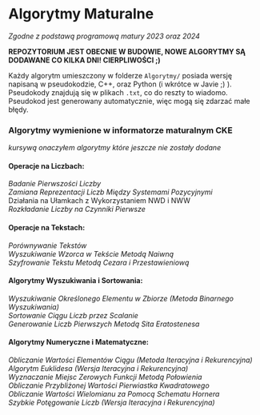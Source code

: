 # Algorytmy Maturalne
*Zgodne z podstawą programową matury 2023 oraz 2024*

**REPOZYTORIUM JEST OBECNIE W BUDOWIE, NOWE ALGORYTMY SĄ DODAWANE CO KILKA DNI! CIERPLIWOŚCI ;)**

Każdy algorytm umieszczony w folderze `Algorytmy/` posiada wersję napisaną w pseudokodzie, C++, oraz Python (i wkrótce w Javie ;) ). Pseudokody znajdują się w plikach `.txt`, co do reszty to wiadomo. Pseudokod jest generowany automatycznie, więc mogą się zdarzać małe błędy.

### Algorytmy wymienione w informatorze maturalnym CKE
*kursywą onaczyłem algorytmy które jeszcze nie zostały dodane*

#### Operacje na Liczbach:  
*Badanie Pierwszości Liczby*  
*Zamiana Reprezentacji Liczb Między Systemami Pozycyjnymi*  
Działania na Ułamkach z Wykorzystaniem NWD i NWW   
*Rozkładanie Liczby na Czynniki Pierwsze*  
#### Operacje na Tekstach:  
*Porównywanie Tekstów*  
*Wyszukiwanie Wzorca w Tekście Metodą Naiwną*  
*Szyfrowanie Tekstu Metodą Cezara i Przestawieniową*  
#### Algorytmy Wyszukiwania i Sortowania:  
*Wyszukiwanie Określonego Elementu w Zbiorze (Metoda Binarnego Wyszukiwania)*  
*Sortowanie Ciągu Liczb przez Scalanie*  
*Generowanie Liczb Pierwszych Metodą Sita Eratostenesa*  
#### Algorytmy Numeryczne i Matematyczne:  
*Obliczanie Wartości Elementów Ciągu (Metoda Iteracyjna i Rekurencyjna)*  
*Algorytm Euklidesa (Wersja Iteracyjna i Rekurencyjna)*  
*Wyznaczanie Miejsc Zerowych Funkcji Metodą Połowienia*  
*Obliczanie Przybliżonej Wartości Pierwiastka Kwadratowego*  
*Obliczanie Wartości Wielomianu za Pomocą Schematu Hornera*  
*Szybkie Potęgowanie Liczb (Wersja Iteracyjna i Rekurencyjna)*  